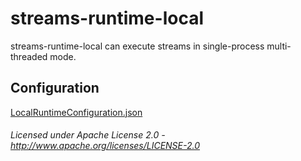 streams-runtime-local
==============

streams-runtime-local can execute streams in single-process multi-threaded mode.

## Configuration

[LocalRuntimeConfiguration.json](LocalRuntimeConfiguration.json "LocalRuntimeConfiguration.json")

###### Licensed under Apache License 2.0 - http://www.apache.org/licenses/LICENSE-2.0
